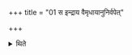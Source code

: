 +++
title = "01 स इन्द्राय वैमृधायानुनिर्वपेत्"

+++

<details><summary>थिते</summary>

1. should additionally prepare sacrificial bread for Indra Vaimr̥dha.
</details>
